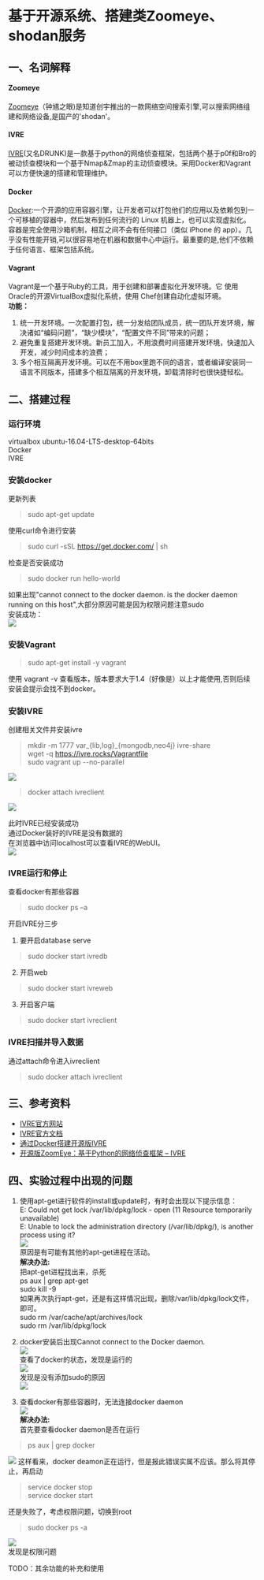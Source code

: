 # **基于开源系统、搭建类Zoomeye、shodan服务**  
  
## **一、名词解释**
#### Zoomeye  
[Zoomeye](https://www.zoomeye.org)（钟馗之眼)是知道创宇推出的一款网络空间搜索引擎,可以搜索网络组建和网络设备,是国产的'shodan'。   
#### IVRE  
[IVRE](https://ivre.rocks)(又名DRUNK)是一款基于python的网络侦查框架，包括两个基于p0f和Bro的被动侦查模块和一个基于Nmap&Zmap的主动侦查模块。采用Docker和Vagrant可以方便快速的搭建和管理维护。  
#### Docker  
[Docker](http://www.docker.com):一个开源的应用容器引擎，让开发者可以打包他们的应用以及依赖包到一个可移植的容器中，然后发布到任何流行的 Linux 机器上，也可以实现虚拟化。容器是完全使用沙箱机制，相互之间不会有任何接口（类似 iPhone 的 app）。几乎没有性能开销,可以很容易地在机器和数据中心中运行。最重要的是,他们不依赖于任何语言、框架包括系统。   
#### Vagrant 
Vagrant是一个基于Ruby的工具，用于创建和部署虚拟化开发环境。它 使用Oracle的开源VirtualBox虚拟化系统，使用 Chef创建自动化虚拟环境。  
**功能：**  
1. 统一开发环境。一次配置打包，统一分发给团队成员，统一团队开发环境，解决诸如“编码问题”，“缺少模块”，“配置文件不同”带来的问题；  
2. 避免重复搭建开发环境。新员工加入，不用浪费时间搭建开发环境，快速加入开发，减少时间成本的浪费；  
3. 多个相互隔离开发环境。可以在不用box里跑不同的语言，或者编译安装同一语言不同版本，搭建多个相互隔离的开发环境，卸载清除时也很快捷轻松。   

## **二、搭建过程**

### 运行环境  
virtualbox   ubuntu-16.04-LTS-desktop-64bits     
Docker  
IVRE 
### 安装docker  
更新列表
> sudo apt-get update 
 
使用curl命令进行安装  
> sudo curl -sSL https://get.docker.com/ | sh  

检查是否安装成功   
> sudo docker run hello-world  

如果出现"cannot connect to the docker daemon. is the docker daemon running on this host",大部分原因可能是因为权限问题注意sudo   
安装成功：  
![](image/6.jpg)  

### 安装Vagrant  
> sudo apt-get install -y vagrant  

使用 vagrant -v 查看版本，版本要求大于1.4（好像是）以上才能使用,否则后续安装会提示会找不到docker。  
     
### 安装IVRE
创建相关文件并安装ivre  
> mkdir -m 1777 var_{lib,log}_{mongodb,neo4j} ivre-share  
> wget -q https://ivre.rocks/Vagrantfile   
> sudo vagrant up --no-parallel  
  
![](image/8.jpg) 
> docker attach ivreclient   
  
![](image/7.jpg)  
  
此时IVRE已经安装成功  
通过Docker装好的IVRE是没有数据的  
在浏览器中访问localhost可以查看IVRE的WebUI。        
![](image/9.jpg)  
  
### IVRE运行和停止  
查看docker有那些容器  
> sudo docker ps –a  
  
开启IVRE分三步  
1. 要开启database serve  
> sudo docker start ivredb  

2. 开启web  
> sudo docker start ivreweb  

3. 开启客户端  
> sudo docker start ivreclient  

### IVRE扫描并导入数据  
通过attach命令进入ivreclient  
> sudo docker attach ivreclient  


    
##  三、参考资料  
 * [IVRE官方网站](https://ivre.rocks/)  
 * [IVRE官方文档](https://github.com/cea-sec/ivre/tree/master/doc)  
 * [通过Docker搭建开源版IVRE](http://www.freebuf.com/sectool/92179.html)  
 * [开源版ZoomEye：基于Python的网络侦查框架 – IVRE](http://www.freebuf.com/sectool/74083.html)




## 四、实验过程中出现的问题
1. 使用apt-get进行软件的install或update时，有时会出现以下提示信息：  
E: Could not get lock /var/lib/dpkg/lock - open (11 Resource temporarily unavailable)  
E: Unable to lock the administration directory (/var/lib/dpkg/), is another process using it?  
![](image/1.jpg)  
原因是有可能有其他的apt-get进程在活动。  
**解决办法:**  
把apt-get进程找出来，杀死  
    ps aux | grep apt-get  
    sudo kill -9 <PID>  
如果再次执行apt-get，还是有这样情况出现，删除/var/lib/dpkg/lock文件，即可。  
	sudo rm /var/cache/apt/archives/lock  
	sudo rm /var/lib/dpkg/lock   

2. docker安装后出现Cannot connect to the Docker daemon.  
![](image/2.jpg)   
查看了docker的状态，发现是运行的  
![](image/3.jpg)    
发现是没有添加sudo的原因  
![](image/4.jpg)  
    
3. 查看docker有那些容器时，无法连接docker daemon     
![](image/10.jpg)    
**解决办法:**  
首先要查看docker daemon是否在运行    
> ps aux | grep docker      
  
![](image/11.jpg)
这样看来，docker deamon正在运行，但是报此错误实属不应该。那么将其停止，再启动  
> service docker stop  
> service docker start   
  
还是失败了，考虑权限问题，切换到root
> sudo docker ps -a  
  
![](image/12.jpg)  
发现是权限问题

  
 

TODO：其余功能的补充和使用  

